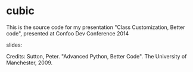 cubic
=====

This is the source code for my presentation "Class Customization, Better code", 
presented at Confoo Dev Conference 2014

slides: 

Credits: Sutton, Peter. "Advanced Python, Better Code". The University of Manchester, 2009. 
